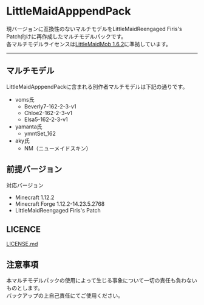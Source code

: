 LittleMaidApppendPack
===

現バージョンに互換性のないマルチモデルをLittleMaidReengaged Firis's Patch向けに再作成したマルチモデルパックです。  
各マルチモデルライセンスは[LittleMaidMob 1.6.2](https://github.com/firis-games/LittleMaidReengagedFirisPatch/blob/master/original/MMM_LICENSE.md)に準拠しています。  

---

## マルチモデル
LittleMaidApppendPackに含まれる別作者マルチモデルは下記の通りです。
* voms氏
  - Beverly7-162-2-3-v1
  - Chloe2-162-2-3-v1
  - Elsa5-162-2-3-v1
* yamanta氏
  - ymntSet_162
* aky氏
  - NM（ニューメイドスキン）  

## 前提バージョン
対応バージョン
* Minecraft 1.12.2  
* Minecraft Forge 1.12.2-14.23.5.2768
* LittleMaidReengaged Firis's Patch
  

## LICENCE
[LICENSE.md](https://github.com/firis-games/LittleMaidApppendPack/blob/master/LICENSE.md)  
  

## 注意事項
本マルチモデルパックの使用によって生じる事象について一切の責任も負わないものとします。   
バックアップの上自己責任にてご使用ください。  
  
  